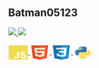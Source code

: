 ## Batman05123
<div style=align="center">
  <a href="https://github.com/batman05123">
  <img height="150em" src="https://github-readme-stats.vercel.app/api?username=batman05123&show_icons=true&theme=dracula&include_all_commits=true&count_private=true"/>
  <img height="150em" src="https://github-readme-stats.vercel.app/api/top-langs/?username=batman05123&layout=compact&langs_count=7&theme=dracula"/>
</div>
<div style="display: inline_block"><br>
  <img align="center" alt="Bruce-Js" height="30" width="40" src="https://raw.githubusercontent.com/devicons/devicon/master/icons/javascript/javascript-plain.svg">
  <img align="center" alt="Bruce-HTML" height="30" width="40" src="https://raw.githubusercontent.com/devicons/devicon/master/icons/html5/html5-original.svg">
  <img align="center" alt="Bruce-CSS" height="30" width="40" src="https://raw.githubusercontent.com/devicons/devicon/master/icons/css3/css3-original.svg">
  <img align="center" alt="Bruce-Python" height="30" width="40" src="https://raw.githubusercontent.com/devicons/devicon/master/icons/python/python-original.svg">

